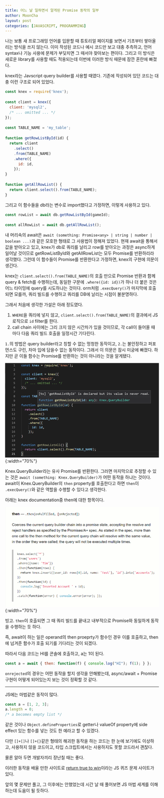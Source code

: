 ```yaml
---
title: 어느 날 일하면서 알게된 Promise 동작의 일부
author: MoonCha
layout: post
categories: [JAVASCRIPT, PROGRAMMING]
---
```


나는 보통 새 프로그래밍 언어를 입문할 때 튜토리얼 페이지를 보면서 기초부터 쌓아올리는 방식을 쓰지 않는다. 이미 작성된 코드나 예시 코드만 보고 대충 추측하고, 언어 syntax나 기능 사용에 문제가 부딪치면 그 때서야 찾아보는 편이다.
그리고 이 방식은 새로운 library를 사용할 때도 적용되는데 이번에 이러한 방식 때문에 잠깐 혼란에 빠졌다.

knex라는 Javscript query builder를 사용할 때였다.
기존에 작성되어 있던 코드는 대충 이런 구조로 되어 있었다.
```javascript
const knex = require('knex');

const client = knex({
  client: 'mysql2',
  /* ... omitted ... */
});

const TABLE_NAME = 'my_table';

function getRowListById(id) {
  return client
    .select()
    .from(TABLE_NAME)
    .where({
      id: id,
    });
}

function getAllRowList() {
  return client.select().from(TABLE_NAME);
}
```

그리고 이 함수들을 db라는 변수로 import했다고 가정하면, 이렇게 사용하고 있다.

```javascript
const rowList = await db.getRowListById(gameId);

const allRowList = await db.getAllRowList();
```

내 머리속의 await은 `await (something: Promise<any> | string | number | boolean ...)`과 같은 모호한 형태로 그 사용법이 정해져 있었다.
현재 await을 통해서 값을 받아오고 있고, knex가 db로 쿼리를 날리고 row를 받아오는 과정은 async하게 일어날 것이므로 getRowListById와 getAllRowList는 모두 Promise를 반환하리라 생각했다.
그런데 이 함수들이 Promise를 반환한다고 가정하면, knex의 구현에 의문이 생긴다.

knex는 `client.select().from(TABLE_NAME)`의 호출 만으로 Promise 반환과 함께 query & fetch를 수행하는데, 동일한 구문에 `.where({id: id})`가 하나 더 붙은 것은 어느 타이밍에 query를 시도하냐는 것이다.
orm처럼 `.execQuery()`가 마지막에 호출되면 모를까, 쿼리 빌드를 수행하고 쿼리를 DB에 날리는 시점이 불분명하다.

그래서 처음에 생각한 가설은 아래 정도였다.

1. `WHERE`을 쿼리에 넣지 않고, `client.select().from(TABLE_NAME)`의 결과에서 JS 로직으로 `id` filter를 한다.
2. call chain 사이에는 그리 크지 않은 시간차가 있을 것이므로, 각 call이 들어올 때마다 다음 쿼리 빌드 호출을 일정시간 기다린다.

`1.`의 방법은 query builder라고 칭할 수 없는 멍청한 동작이고, `2.`는 불안정하고 퍼포먼스도 구린, 차마 입에 담을수 없는 동작이다.
그래서 이 의문은 잠시 미궁에 빠졌다. 하지만 곧 이들 함수는 Promise를 반환하는 것이 아니라는 것을 알게됐다.

![Return type of getRowListById](/assets/images/getRowListByIdReturnType.png){:width="70%"}

Knex.QueryBuilder라는 유사 Promise를 반환한다. 그러면 마지막으로 추정할 수 있는 것은 `await (something: Knex.QueryBuilder)`가 어떤 동작을 하냐는 것이다.
await이 Knex.QueryBuilder의 `then` property를 호출한다고 하면 `then`이 `.execQuery()`와 같은 역할을 수행할 수 있다고 생각한다.

아래는 knex documentation중 then에 대한 항목이다.

![Knex Then Document](/assets/images/knexThenDocument.png){:width="70%"}

빙고. `then`이 호출되면 그 때 쿼리 빌드를 끝내고 내부적으로 Promise와 동일하게 동작을 수행하는 듯 하다.

즉, await이 하는 일은 operand의 then proeprty가 함수인 경우 이를 호출하고, then에 넘겨준 함수가 호출 되기를 기다리는 것이 되겠다.

따라서 다음 코드는 HI를 콘솔에 호출하고, a는 1이 된다.

```javascript
const a = await { then: function(f) { console.log("HI"); f(1); } };
```

`onrejected`의 경우는 어떤 동작을 할지 생각을 안해봤는데, async/await + Promise 구현이 어떻게 되어있는지 보는 것이 정확할 것 같다.

---

JS에는 마법같은 동작이 많다.

```javascript
const a = [1, 2, 3];
a.length = 0;
/* a becomes empty list */
```
같은 것이나 `Object.defineProperties`로 getter나 valueOf property에 side effect 있는 함수를 넣는 것도 한 예라고 할 수 있겠다.

다만 `[]+[]`나 `[]+{}`같은 형태의 해괴한 동작을 하는 코드는 한 눈에 보기에도 이상하고, 사용하지 않을 코드이고, 타입 스크립트에서는 사용하지도 못할 코드라서 괜찮다.

물론 알아 두면 개발자끼리 장난칠 때는 좋다.

이러한 동작을 배울 만한 사이트로 [return true to win](https://alf.nu/ReturnTrue)이라는 JS 퀴즈 문제 사이트가 있다.

앞의 몇 문제만 풀고, 그 이후에는 안했었는데 시간 날 때 풀어보면 JS 마법 세계를 이해하는데 도움이 될 듯하다.
